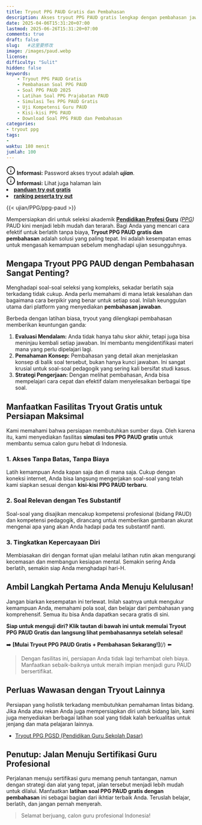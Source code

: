 ```yaml
---
title: Tryout PPG PAUD Gratis dan Pembahasan
description: Akses tryout PPG PAUD gratis lengkap dengan pembahasan jawaban. Latih soal tes substantif dan pedagogik sesuai kisi-kisi terbaru 2025 untuk maksimalkan peluang lulus.
date: 2025-04-06T15:31:20+07:00
lastmod: 2025-06-26T15:31:20+07:00
comments: true
draft: false 
slug:   #这里要修改
image: /images/paud.webp
license: 
difficulty: "Sulit"
hidden: false
keywords: 
    - Tryout PPG PAUD Gratis
    - Pembahasan Soal PPG PAUD
    - Soal PPG PAUD 2025
    - Latihan Soal PPG Prajabatan PAUD
    - Simulasi Tes PPG PAUD Gratis
    - Uji Kompetensi Guru PAUD
    - Kisi-kisi PPG PAUD
    - Download Soal PPG PAUD dan Pembahasan
categories:
- tryout ppg
tags:
- 
waktu: 180 menit
jumlah: 100 
---
```


<div class="alert alert-info">
  <svg xmlns="http://www.w3.org/2000/svg" width="24" height="24" viewBox="0 0 24 24" fill="none" stroke="currentColor" stroke-width="2" stroke-linecap="round" stroke-linejoin="round" class="feather feather-info"><circle cx="12" cy="12" r="10"></circle><line x1="12" y1="16" x2="12" y2="12"></line>    <line x1="12" y1="8" x2="12.01" y2="8"></line>  </svg>
  <span><strong>Informasi:</strong> Password akses tryout adalah <b><i>ujian</b></i>.</span>
</div>
<div class="alert alert-info">
  <svg xmlns="http://www.w3.org/2000/svg" width="24" height="24" viewBox="0 0 24 24" fill="none" stroke="currentColor" stroke-width="2" stroke-linecap="round" stroke-linejoin="round" class="feather feather-info"><circle cx="12" cy="12" r="10"></circle><line x1="12" y1="16" x2="12" y2="12"></line>    <line x1="12" y1="8" x2="12.01" y2="8"></line>  </svg>
  <span><strong>Informasi:</strong> Lihat juga halaman lain<b> <li><a href="/ujian/cara-ikut-tryout-online-gratis">panduan try out gratis</a></li></b> <b><li><a href="/ujian/ranking-peserta-tryout">ranking peserta try out</a></li></b></span>
</div>



{{< ujian/PPG/ppg-paud >}}

Mempersiapkan diri untuk seleksi akademik **[Pendidikan Profesi Guru](/mengenal-apa-itu-ppg-guru/)** *([PPG](/categories/ppg/))* PAUD kini menjadi lebih mudah dan terarah. Bagi Anda yang mencari cara efektif untuk berlatih tanpa biaya, **Tryout PPG PAUD gratis dan pembahasan** adalah solusi yang paling tepat. Ini adalah kesempatan emas untuk mengasah kemampuan sebelum menghadapi ujian sesungguhnya.

## Mengapa Tryout PPG PAUD dengan Pembahasan Sangat Penting?

Menghadapi soal-soal seleksi yang kompleks, sekadar berlatih saja terkadang tidak cukup. Anda perlu memahami di mana letak kesalahan dan bagaimana cara berpikir yang benar untuk setiap soal. Inilah keunggulan utama dari platform yang menyediakan **pembahasan jawaban**.

Berbeda dengan latihan biasa, tryout yang dilengkapi pembahasan memberikan keuntungan ganda:
1.  **Evaluasi Mendalam:** Anda tidak hanya tahu skor akhir, tetapi juga bisa meninjau kembali setiap jawaban. Ini membantu mengidentifikasi materi mana yang perlu dipelajari lagi.
2.  **Pemahaman Konsep:** Pembahasan yang detail akan menjelaskan konsep di balik soal tersebut, bukan hanya kunci jawaban. Ini sangat krusial untuk soal-soal pedagogik yang sering kali bersifat studi kasus.
3.  **Strategi Pengerjaan:** Dengan melihat pembahasan, Anda bisa mempelajari cara cepat dan efektif dalam menyelesaikan berbagai tipe soal.

## Manfaatkan Fasilitas Tryout Gratis untuk Persiapan Maksimal

Kami memahami bahwa persiapan membutuhkan sumber daya. Oleh karena itu, kami menyediakan fasilitas **simulasi tes PPG PAUD gratis** untuk membantu semua calon guru hebat di Indonesia.

### 1. Akses Tanpa Batas, Tanpa Biaya
Latih kemampuan Anda kapan saja dan di mana saja. Cukup dengan koneksi internet, Anda bisa langsung mengerjakan soal-soal yang telah kami siapkan sesuai dengan **kisi-kisi PPG PAUD terbaru**.

### 2. Soal Relevan dengan Tes Substantif
Soal-soal yang disajikan mencakup kompetensi profesional (bidang PAUD) dan kompetensi pedagogik, dirancang untuk memberikan gambaran akurat mengenai apa yang akan Anda hadapi pada tes substantif nanti.

### 3. Tingkatkan Kepercayaan Diri
Membiasakan diri dengan format ujian melalui latihan rutin akan mengurangi kecemasan dan membangun kesiapan mental. Semakin sering Anda berlatih, semakin siap Anda menghadapi hari-H.

## Ambil Langkah Pertama Anda Menuju Kelulusan!

Jangan biarkan kesempatan ini terlewat. Inilah saatnya untuk mengukur kemampuan Anda, memahami pola soal, dan belajar dari pembahasan yang komprehensif. Semua itu bisa Anda dapatkan secara gratis di sini.

**Siap untuk menguji diri? Klik tautan di bawah ini untuk memulai Tryout PPG PAUD Gratis dan langsung lihat pembahasannya setelah selesai!**

➡️ **[Mulai Tryout PPG PAUD Gratis + Pembahasan Sekarang!]**(/) ⬅️

>Dengan fasilitas ini, persiapan Anda tidak lagi terhambat oleh biaya. Manfaatkan sebaik-baiknya untuk meraih impian menjadi guru PAUD bersertifikat.

## Perluas Wawasan dengan Tryout Lainnya

Persiapan yang holistik terkadang membutuhkan pemahaman lintas bidang. Jika Anda atau rekan Anda juga mempersiapkan diri untuk bidang lain, kami juga menyediakan berbagai latihan soal yang tidak kalah berkualitas untuk jenjang dan mata pelajaran lainnya.

* [Tryout PPG PGSD (Pendidikan Guru Sekolah Dasar)](/ujian/ppg/soal-up-ppg-pgsd-terbaru/)

## Penutup: Jalan Menuju Sertifikasi Guru Profesional

Perjalanan menuju sertifikasi guru memang penuh tantangan, namun dengan strategi dan alat yang tepat, jalan tersebut menjadi lebih mudah untuk dilalui. Manfaatkan **latihan soal PPG PAUD gratis dengan pembahasan** ini sebagai bagian dari ikhtiar terbaik Anda. Teruslah belajar, berlatih, dan jangan pernah menyerah.

>Selamat berjuang, calon guru profesional Indonesia!